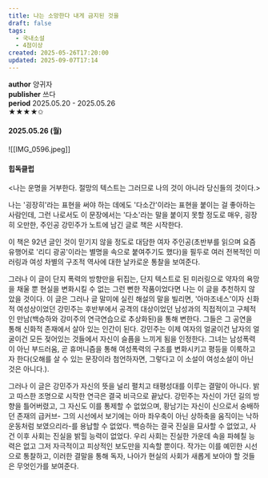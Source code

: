 ```yaml
---
title: 나는 소망한다 내게 금지된 것을
draft: false
tags:
  - 국내소설
  - 4점이상
created: 2025-05-26T17:20:00
updated: 2025-09-07T17:14
---
```

**author** 양귀자<br/>
**publisher** 쓰다<br/>
**period** 2025.05.20 - 2025.05.26<br/>
★★★★✩

#### 2025.05.26 (월)
![[IMG_0596.jpeg]]

#### 힙독클럽
<나는 운명을 거부한다. 절망의 텍스트는 그러므로 나의 것이 아니라 당신들의 것이다.>

나는 '굉장히'라는 표현을 써야 하는 데에도 '다소간'이라는 표현을 붙이는 걸 좋아하는 사람인데, 그런 나로서도 이 문장에서는 '다소'라는 말을 붙이지 못할 정도로 매우, 굉장히 오만한, 주인공 강민주가 노트에 남긴 글로 책은 시작한다.

이 책은 92년 글인 것이 믿기지 않을 정도로 대담한 여자 주인공(초반부를 읽으며 요즘 유행어로 '리디 광공'이라는 별명을 속으로 붙여주기도 했다)을 필두로 여러 전복적인 미러링과 여성 차별의 구조적 역사에 대한 날카로운 통찰을 보여준다.

그러나 이 글이 단지 폭력의 방향만을 뒤집는, 단지 텍스트로 된 미러링으로 약자의 욕망을 채울 뿐 현실을 변화시킬 수 없는 그런 뻔한 작품이었다면 나는 이 글을 추천하지 않았을 것이다. 이 글은 그러나 글 말미에 실린 해설의 말을 빌리면, '아마조네스'이자 신화적 여성상이었던 강민주는 후반부에서 공격의 대상이었던 남성과의 직접적이고 구체적인 만남(백승하와 강미주의 연극연습으로 추상화된)을 통해 변한다. 그들은 그 공연을 통해 신화적 존재에서 살아 있는 인간이 된다. 강민주는 이제 여자의 얼굴이건 남자의 얼굴이건 모든 젖어있는 것들에서 자신이 슬픔을 느끼게 됨을 인정한다. 그녀는 남성폭력이 아닌 부드러움, 곧 휴머니즘을 통해 여성폭력의 구조를 변화시키고 평등을 이룩하고자 한다(오해를 살 수 있는 문장이라 첨언하자면, 그렇다고 이 소설이 여성소설이 아닌 것은 아니다.).

그러나 이 글은 강민주가 자신의 뜻을 널리 펼치고 태평성대를 이루는 결말이 아니다. 밝고 따스한 조명으로 시작한 연극은 결국 비극으로 끝났다. 강민주는 자신이 가던 길의 방향을 틀어버렸고, 그 자신도 이를 통제할 수 없었으며, 황남기는 자신이 신으로서 숭배하던 존재의 급커브- 그의 시선에서 보기에는 아마 좌우축이 아닌 상하축을 움직이는 낙하운동처럼 보였으리라-를 용납할 수 없었다. 백승하는 결국 진실을 묘사할 수 없었고, 사건 이후 사회는 진실을 밝힐 능력이 없었다. 우리 사회는 진실한 가운데 속을 파헤칠 능력은 없고 그저 자극적이고 피상적인 보도만을 지속할 뿐이다. 작가는 이를 예민한 시선으로 통찰하고, 이러한 결말을 통해 독자, 나아가 현실의 사회가 새롭게 보아야 할 것들은 무엇인가를 보여준다.